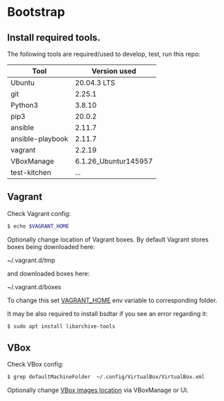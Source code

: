 # Bootstrap

## Install required tools.

The following tools are required/used to develop, test, run this repo:

|Tool               | Version used|
|--                 |--|
| Ubuntu            | 20.04.3 LTS |
| git               | 2.25.1 |
| Python3           | 3.8.10 |
| pip3              | 20.0.2 |
| ansible           | 2.11.7 |
| ansible-playbook  | 2.11.7 |
| vagrant           | 2.2.19 |
| VBoxManage        | 6.1.26_Ubuntur145957 |
| test-kitchen      | ... |

## Vagrant

Check Vagrant config:
```bash
$ echo $VAGRANT_HOME
```

Optionally change location of Vagrant boxes.
By default Vagrant stores boxes being downloaded here:

~/.vagrant.d/tmp

and downloaded boxes here:

~/.vagrant.d/boxes

To change this set [VAGRANT_HOME](https://www.vagrantup.com/docs/other/environmental-variables#vagrant_home) env variable to corresponding folder.

It may be also required to install bsdtar if you see an error regarding it:
```bash
$ sudo apt install libarchive-tools
```

## VBox

Check VBox config:
```bash
$ grep defaultMachineFolder  ~/.config/VirtualBox/VirtualBox.xml
```

Optionally change [VBox images location](https://docs.oracle.com/en/virtualization/virtualbox/6.0/admin/vboxconfigdata.html) via VBoxManage or UI.
